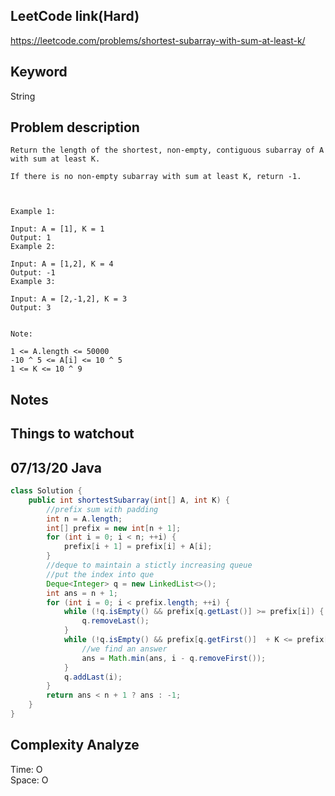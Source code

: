 ## LeetCode link(Hard)
https://leetcode.com/problems/shortest-subarray-with-sum-at-least-k/

## Keyword
String

## Problem description
```
Return the length of the shortest, non-empty, contiguous subarray of A with sum at least K.

If there is no non-empty subarray with sum at least K, return -1.

 

Example 1:

Input: A = [1], K = 1
Output: 1
Example 2:

Input: A = [1,2], K = 4
Output: -1
Example 3:

Input: A = [2,-1,2], K = 3
Output: 3
 

Note:

1 <= A.length <= 50000
-10 ^ 5 <= A[i] <= 10 ^ 5
1 <= K <= 10 ^ 9
```



## Notes


## Things to watchout

## 07/13/20 Java

```java
class Solution {
    public int shortestSubarray(int[] A, int K) {
        //prefix sum with padding
        int n = A.length;
        int[] prefix = new int[n + 1];
        for (int i = 0; i < n; ++i) {
            prefix[i + 1] = prefix[i] + A[i];
        }
        //deque to maintain a stictly increasing queue
        //put the index into que
        Deque<Integer> q = new LinkedList<>();
        int ans = n + 1;
        for (int i = 0; i < prefix.length; ++i) {
            while (!q.isEmpty() && prefix[q.getLast()] >= prefix[i]) {
                q.removeLast();
            }
            while (!q.isEmpty() && prefix[q.getFirst()]  + K <= prefix[i]) {
                //we find an answer
                ans = Math.min(ans, i - q.removeFirst());
            }
            q.addLast(i);
        }
        return ans < n + 1 ? ans : -1;
    }
}

```
## Complexity Analyze
Time: O       \
Space: O